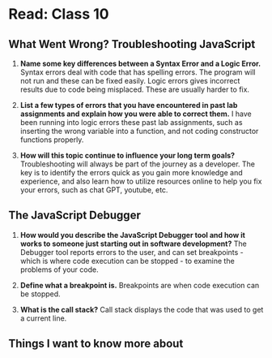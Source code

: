 # Read: Class 10

## What Went Wrong? Troubleshooting JavaScript

1. **Name some key differences between a Syntax Error and a Logic Error.** Syntax errors deal with code that has spelling errors. The program will not run and these can be fixed easily. Logic errors gives incorrect results due to code being misplaced. These are usually harder to fix.

2. **List a few types of errors that you have encountered in past lab assignments and explain how you were able to correct them.** I have been running into logic errors these past lab assignments, such as inserting the wrong variable into a function, and not coding constructor functions properly.

3. **How will this topic continue to influence your long term goals?** Troubleshooting will always be part of the journey as a developer. The key is to identify the errors quick as you gain more knowledge and experience, and also learn how to utilize resources online to help you fix your errors, such as chat GPT, youtube, etc.

## The JavaScript Debugger

1. **How would you describe the JavaScript Debugger tool and how it works to someone just starting out in software development?** The Debugger tool reports errors to the user, and can set breakpoints - which is where code execution can be stopped - to examine the problems of your code.

2. **Define what a breakpoint is.** Breakpoints are when code execution can be stopped.

3. **What is the call stack?** Call stack displays the code that was used to get a current line.

## Things I want to know more about
